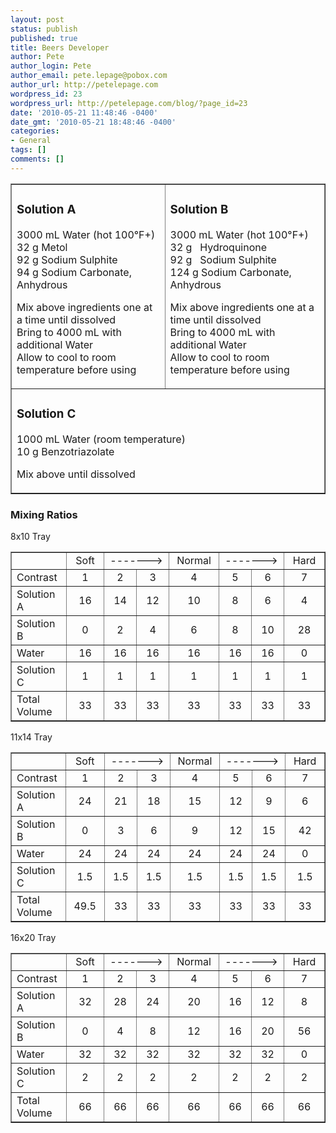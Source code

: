 ```yaml
---
layout: post
status: publish
published: true
title: Beers Developer
author: Pete
author_login: Pete
author_email: pete.lepage@pobox.com
author_url: http://petelepage.com
wordpress_id: 23
wordpress_url: http://petelepage.com/blog/?page_id=23
date: '2010-05-21 11:48:46 -0400'
date_gmt: '2010-05-21 18:48:46 -0400'
categories:
- General
tags: []
comments: []
---
```

<table style="width:100%;" border="1">
<tr>
<td>
<h3>
        Solution A</h3>
<p>
        3000 mL Water (hot 100°F+)<br />
        32 g Metol<br />
        92 g Sodium Sulphite<br />
        94 g Sodium Carbonate, Anhydrous</p>
<p>
        Mix above ingredients one at a time until dissolved<br />
        Bring to 4000 mL with additional Water<br />
        Allow to cool to room temperature before using</p>
</td>
<td>
<h3>
        Solution B</h3>
<p>
        3000 mL Water (hot 100°F+)<br />
        32 g&nbsp; &nbsp;Hydroquinone<br />
        92 g&nbsp; &nbsp;Sodium Sulphite<br />
        124 g Sodium Carbonate, Anhydrous</p>
<p>
        Mix above ingredients one at a time until dissolved<br />
        Bring to 4000 mL with additional Water<br />
        Allow to cool to room temperature before using</p>
</td>
</tr>
<tr>
<td colspan="2">
<h3>Solution C</h3>
<p>
        1000 mL Water (room temperature)<br />
        10 g Benzotriazolate</p>
<p>
        Mix above until dissolved</p>
</td>
</tr>
</table>
<h3>
        Mixing Ratios</h3>
<p>
        8x10 Tray</p>
<table border="single">
<tr>
<td style="width: 100px">
                </td>
<td style="width: 100px; text-align: center;">
                    Soft</td>
<td style="text-align: center;" colspan="2">
                    -------&gt;</td>
<td style="width: 100px; text-align: center;">
                    Normal</td>
<td style="text-align: center;" colspan="2">
                    -------&gt;</td>
<td style="width: 100px; text-align: center;">
                    Hard</td>
</tr>
<tr>
<td style="width: 100px">
                    Contrast</td>
<td style="width: 100px; text-align: center;">
                    1</td>
<td style="width: 100px; text-align: center;">
                    2</td>
<td style="width: 100px; text-align: center;">
                    3</td>
<td style="width: 100px; text-align: center;">
                    4</td>
<td style="width: 100px; text-align: center;">
                    5</td>
<td style="width: 100px; text-align: center;">
                    6</td>
<td style="width: 100px; text-align: center;">
                    7</td>
</tr>
<tr>
<td style="width: 100px">
                    Solution A</td>
<td style="width: 100px; text-align: center;">
                    16</td>
<td style="width: 100px; text-align: center;">
                    14</td>
<td style="width: 100px; text-align: center;">
                    12</td>
<td style="width: 100px; text-align: center;">
                    10</td>
<td style="width: 100px; text-align: center;">
                    8</td>
<td style="width: 100px; text-align: center;">
                    6</td>
<td style="width: 100px; text-align: center;">
                    4</td>
</tr>
<tr>
<td style="width: 100px">
                    Solution B</td>
<td style="width: 100px; text-align: center;">
                    0</td>
<td style="width: 100px; text-align: center;">
                    2</td>
<td style="width: 100px; text-align: center;">
                    4</td>
<td style="width: 100px; text-align: center;">
                    6</td>
<td style="width: 100px; text-align: center;">
                    8</td>
<td style="width: 100px; text-align: center;">
                    10</td>
<td style="width: 100px; text-align: center;">
                    28</td>
</tr>
<tr>
<td style="width: 100px">
                    Water</td>
<td style="width: 100px; text-align: center;">
                    16</td>
<td style="width: 100px; text-align: center;">
                    16</td>
<td style="width: 100px; text-align: center;">
                    16</td>
<td style="width: 100px; text-align: center;">
                    16</td>
<td style="width: 100px; text-align: center;">
                    16</td>
<td style="width: 100px; text-align: center;">
                    16</td>
<td style="width: 100px; text-align: center;">
                    0</td>
</tr>
<tr>
<td style="width: 100px">
                    Solution C</td>
<td style="width: 100px; text-align: center;">
                    1</td>
<td style="width: 100px; text-align: center;">
                    1</td>
<td style="width: 100px; text-align: center;">
                    1</td>
<td style="width: 100px; text-align: center;">
                    1</td>
<td style="width: 100px; text-align: center;">
                    1</td>
<td style="width: 100px; text-align: center;">
                    1</td>
<td style="width: 100px; text-align: center;">
                    1</td>
</tr>
<tr>
<td style="width: 100px">
                    Total Volume</td>
<td style="width: 100px; text-align: center;">
                    33</td>
<td style="width: 100px; text-align: center;">
                    33</td>
<td style="width: 100px; text-align: center;">
                    33</td>
<td style="width: 100px; text-align: center;">
                    33</td>
<td style="width: 100px; text-align: center;">
                    33</td>
<td style="width: 100px; text-align: center;">
                    33</td>
<td style="width: 100px; text-align: center;">
                    33</td>
</tr>
</table>
<p>    11x14 Tray</p>
<table border="1">
<tr>
<td style="width: 100px; height: 21px;">
            </td>
<td style="width: 100px; text-align: center; height: 21px;">
                Soft</td>
<td style="height: 21px; text-align: center;" colspan="2">
                -------&gt;</td>
<td style="width: 100px; text-align: center; height: 21px;">
                Normal</td>
<td style="height: 21px; text-align: center;" colspan="2">
                -------&gt;</td>
<td style="width: 100px; text-align: center; height: 21px;">
                Hard</td>
</tr>
<tr>
<td style="width: 100px; height: 21px;">
                Contrast</td>
<td style="width: 100px; height: 21px; text-align: center;">
                1</td>
<td style="width: 100px; height: 21px; text-align: center;">
                2</td>
<td style="width: 100px; height: 21px; text-align: center;">
                3</td>
<td style="width: 100px; height: 21px; text-align: center;">
                4</td>
<td style="width: 100px; height: 21px; text-align: center;">
                5</td>
<td style="width: 100px; height: 21px; text-align: center;">
                6</td>
<td style="width: 100px; height: 21px; text-align: center;">
                7</td>
</tr>
<tr>
<td style="width: 100px">
                Solution A</td>
<td style="width: 100px; text-align: center;">
                24</td>
<td style="width: 100px; text-align: center;">
                21</td>
<td style="width: 100px; text-align: center;">
                18</td>
<td style="width: 100px; text-align: center;">
                15</td>
<td style="width: 100px; text-align: center;">
                12</td>
<td style="width: 100px; text-align: center;">
                9</td>
<td style="width: 100px; text-align: center;">
                6</td>
</tr>
<tr>
<td style="width: 100px">
                Solution B</td>
<td style="width: 100px; text-align: center;">
                0</td>
<td style="width: 100px; text-align: center;">
                3</td>
<td style="width: 100px; text-align: center;">
                6</td>
<td style="width: 100px; text-align: center;">
                9</td>
<td style="width: 100px; text-align: center;">
                12</td>
<td style="width: 100px; text-align: center;">
                15</td>
<td style="width: 100px; text-align: center;">
                42</td>
</tr>
<tr>
<td style="width: 100px">
                Water</td>
<td style="width: 100px; text-align: center;">
                24</td>
<td style="width: 100px; text-align: center;">
                24</td>
<td style="width: 100px; text-align: center;">
                24</td>
<td style="width: 100px; text-align: center;">
                24</td>
<td style="width: 100px; text-align: center;">
                24</td>
<td style="width: 100px; text-align: center;">
                24</td>
<td style="width: 100px; text-align: center;">
                0</td>
</tr>
<tr>
<td style="width: 100px">
                Solution C</td>
<td style="width: 100px; text-align: center;">
                1.5</td>
<td style="width: 100px; text-align: center;">
                1.5</td>
<td style="width: 100px; text-align: center;">
                1.5</td>
<td style="width: 100px; text-align: center;">
                1.5</td>
<td style="width: 100px; text-align: center;">
                1.5</td>
<td style="width: 100px; text-align: center;">
                1.5</td>
<td style="width: 100px; text-align: center;">
                1.5</td>
</tr>
<tr>
<td style="width: 100px">
                Total Volume</td>
<td style="width: 100px; text-align: center;">
                49.5</td>
<td style="width: 100px; text-align: center;">
                33</td>
<td style="width: 100px; text-align: center;">
                33</td>
<td style="width: 100px; text-align: center;">
                33</td>
<td style="width: 100px; text-align: center;">
                33</td>
<td style="width: 100px; text-align: center;">
                33</td>
<td style="width: 100px; text-align: center;">
                33</td>
</tr>
</table>
<p>
    16x20 Tray</p>
<table border="1">
<tr>
<td style="width: 100px">
            </td>
<td style="width: 100px; text-align: center;">
                Soft</td>
<td style="text-align: center;" colspan="2">
                -------&gt;</td>
<td style="width: 100px; text-align: center;">
                Normal</td>
<td style="text-align: center;" colspan="2">
                -------&gt;</td>
<td style="width: 100px; text-align: center;">
                Hard</td>
</tr>
<tr>
<td style="width: 100px">
                Contrast</td>
<td style="width: 100px; text-align: center;">
                1</td>
<td style="width: 100px; text-align: center;">
                2</td>
<td style="width: 100px; text-align: center;">
                3</td>
<td style="width: 100px; text-align: center;">
                4</td>
<td style="width: 100px; text-align: center;">
                5</td>
<td style="width: 100px; text-align: center;">
                6</td>
<td style="width: 100px; text-align: center;">
                7</td>
</tr>
<tr>
<td style="width: 100px">
                Solution A</td>
<td style="width: 100px; text-align: center;">
                32</td>
<td style="width: 100px; text-align: center;">
                28</td>
<td style="width: 100px; text-align: center;">
                24</td>
<td style="width: 100px; text-align: center;">
                20</td>
<td style="width: 100px; text-align: center;">
                16</td>
<td style="width: 100px; text-align: center;">
                12</td>
<td style="width: 100px; text-align: center;">
                8</td>
</tr>
<tr>
<td style="width: 100px">
                Solution B</td>
<td style="width: 100px; text-align: center;">
                0</td>
<td style="width: 100px; text-align: center;">
                4</td>
<td style="width: 100px; text-align: center;">
                8</td>
<td style="width: 100px; text-align: center;">
                12</td>
<td style="width: 100px; text-align: center;">
                16</td>
<td style="width: 100px; text-align: center;">
                20</td>
<td style="width: 100px; text-align: center;">
                56</td>
</tr>
<tr>
<td style="width: 100px">
                Water</td>
<td style="width: 100px; text-align: center;">
                32</td>
<td style="width: 100px; text-align: center;">
                32</td>
<td style="width: 100px; text-align: center;">
                32</td>
<td style="width: 100px; text-align: center;">
                32</td>
<td style="width: 100px; text-align: center;">
                32</td>
<td style="width: 100px; text-align: center;">
                32</td>
<td style="width: 100px; text-align: center;">
                0</td>
</tr>
<tr>
<td style="width: 100px">
                Solution C</td>
<td style="width: 100px; text-align: center;">
                2</td>
<td style="width: 100px; text-align: center;">
                2</td>
<td style="width: 100px; text-align: center;">
                2</td>
<td style="width: 100px; text-align: center;">
                2</td>
<td style="width: 100px; text-align: center;">
                2</td>
<td style="width: 100px; text-align: center;">
                2</td>
<td style="width: 100px; text-align: center;">
                2</td>
</tr>
<tr>
<td style="width: 100px">
                Total Volume</td>
<td style="width: 100px; text-align: center;">
                66</td>
<td style="width: 100px; text-align: center;">
                66</td>
<td style="width: 100px; text-align: center;">
                66</td>
<td style="width: 100px; text-align: center;">
                66</td>
<td style="width: 100px; text-align: center;">
                66</td>
<td style="width: 100px; text-align: center;">
                66</td>
<td style="width: 100px; text-align: center;">
                66</td>
</tr>
</table>
